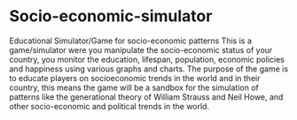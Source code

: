 # Socio-economic-simulator
Educational Simulator/Game for socio-economic patterns
This is a game/simulator were you manipulate the socio-economic status of your country, you monitor the education, lifespan, population, economic policies and happiness using various graphs and charts. The purpose of the game is to educate players on socioeconomic trends in the world and in their country, this means the game will be a sandbox for the simulation of patterns like the generational theory of William Strauss and Neil Howe, and other socio-economic and political trends in the world.

